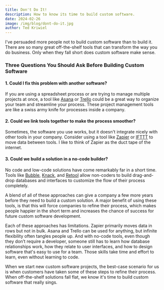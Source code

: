 ```yaml
---
title: Don't Do It!
description: How to know its time to build custom software.
date: 2024-02-26
image: /img/blog/dont-do-it.jpg
author: Ted Kriwiel
---
```


I've persuaded more people not to build custom software than to build it. There are so many great off-the-shelf tools that can transform the way you do business. Only when they fall short does custom software make sense.

### Three Questions You Should Ask Before Building Custom Software

#### 1. Could I fix this problem with another software?
If you are using a spreadsheet process or are trying to manage multiple projects at once, a tool like [Asana](https://asana.com/) or [Trello](https://trello.com/) could be a great way to organize your team and streamline your process. These project management tools are like a swiss army knife for processes inside a company. 
#### 2. Could we link tools together to make the process smoother?
Sometimes, the software you use works, but it doesn't integrate nicely with other tools in your company. Consider using a tool like [Zapier](https://zapier.com/) or [IFTTT](https://ifttt.com/) to move data between tools. I like to think of Zapier as the duct tape of the internet.
#### 3. Could we build a solution in a no-code builder?
No code and low-code solutions have come remarkably far in a short time. Tools like [Bubble](https://bubble.io/), [Knack](https://www.knack.com/), and [Retool](https://retool.com/) allow non-coders to build drag-and-drop databases and interfaces to customize the flow of their process completely.

A blend of all of these approaches can give a company a few more years before they need to build a custom solution. A major benefit of using these tools, is that this will force companies to refine their process, which makes people happier in the short term and increases the chance of success for future custom software development. 

Each of these approaches has limitations. Zapier primarily moves data in rows but not in bulk. Asana and Trello can be used for anything, but infinite flexibility often tangles people up. And with no-code tools, even though they don’t require a developer, someone still has to learn how database relationships work, how they relate to user interfaces, and how to design software that's easy to use for a team. Those skills take time and effort to learn, even without learning to code.

When we start new custom software projects, the best-case scenario for us is when customers have taken some of these steps to refine their process. When off-the-shelf solutions fall flat, we know it's time to build custom software that really sings.
